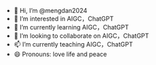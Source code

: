 - 👋 Hi, I’m @mengdan2024
- 👀 I’m interested in AIGC，ChatGPT
- 🌱 I’m currently learning AIGC，ChatGPT
- 💞️ I’m looking to collaborate on AIGC，ChatGPT
- 📫 I’m currently teaching AIGC，ChatGPT
- 😄 Pronouns: love life and peace

<!---
mengdan2024/mengdan2024 is a ✨ special ✨ repository because its `README.md` (this file) appears on your GitHub profile.
You can click the Preview link to take a look at your changes.
--->
